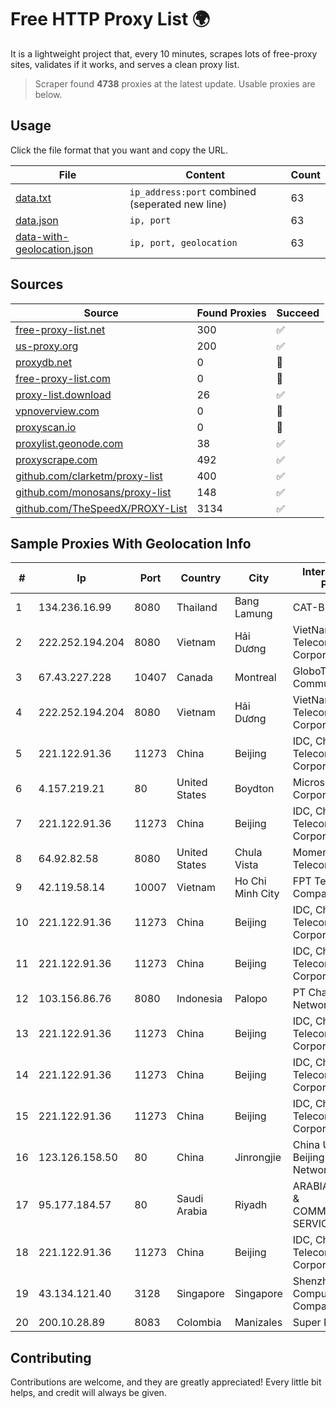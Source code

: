 
# Free HTTP Proxy List 🌍

It is a lightweight project that, every 10 minutes, scrapes lots of free-proxy sites, validates if it works, and serves a clean proxy list.


> Scraper found **4738** proxies at the latest update. Usable proxies are below.

## Usage

Click the file format that you want and copy the URL.


|File|Content|Count|
|----|-------|-----|
|[data.txt](https://raw.githubusercontent.com/themiralay/Proxy-List-World/master/data.txt)|`ip_address:port` combined (seperated new line)|63|
|[data.json](https://raw.githubusercontent.com/themiralay/Proxy-List-World/master/data.json)|`ip, port`|63|
|[data-with-geolocation.json](https://raw.githubusercontent.com/themiralay/Proxy-List-World/master/data-with-geolocation.json)|`ip, port, geolocation`|63|

## Sources

|Source|Found Proxies|Succeed|
|------|-------------|-------|
|[free-proxy-list.net](https://free-proxy-list.net)|300|✅|
|[us-proxy.org](https://www.us-proxy.org)|200|✅|
|[proxydb.net](http://proxydb.net)|0|🚫|
|[free-proxy-list.com](https://free-proxy-list.com/?page=&port=&type%5B%5D=http&type%5B%5D=https&up_time=0&search=Search)|0|🚫|
|[proxy-list.download](https://www.proxy-list.download/HTTP)|26|✅|
|[vpnoverview.com](https://vpnoverview.com/privacy/anonymous-browsing/free-proxy-servers)|0|🚫|
|[proxyscan.io](https://www.proxyscan.io)|0|🚫|
|[proxylist.geonode.com](https://proxylist.geonode.com/api/proxy-list?limit=300&page=1&sort_by=lastChecked&sort_type=desc&protocols=http,https)|38|✅|
|[proxyscrape.com](https://api.proxyscrape.com/v2/?request=displayproxies&protocol=http&timeout=10000&country=all&ssl=all&anonymity=all)|492|✅|
|[github.com/clarketm/proxy-list](https://raw.githubusercontent.com/clarketm/proxy-list/master/proxy-list-raw.txt)|400|✅|
|[github.com/monosans/proxy-list](https://raw.githubusercontent.com/monosans/proxy-list/main/proxies/http.txt)|148|✅|
|[github.com/TheSpeedX/PROXY-List](https://raw.githubusercontent.com/TheSpeedX/PROXY-List/master/http.txt)|3134|✅|


## Sample Proxies With Geolocation Info

|#|Ip|Port|Country|City|Internet Service Provider|
|-|--|----|-------|----|-------------------------|
|1|134.236.16.99|8080|Thailand|Bang Lamung|CAT-BB|
|2|222.252.194.204|8080|Vietnam|Hải Dương|VietNam Post and Telecom Corporation|
|3|67.43.227.228|10407|Canada|Montreal|GloboTech Communications|
|4|222.252.194.204|8080|Vietnam|Hải Dương|VietNam Post and Telecom Corporation|
|5|221.122.91.36|11273|China|Beijing|IDC, China Telecommunications Corporation|
|6|4.157.219.21|80|United States|Boydton|Microsoft Corporation|
|7|221.122.91.36|11273|China|Beijing|IDC, China Telecommunications Corporation|
|8|64.92.82.58|8080|United States|Chula Vista|Momentum Telecom, Inc.|
|9|42.119.58.14|10007|Vietnam|Ho Chi Minh City|FPT Telecom Company|
|10|221.122.91.36|11273|China|Beijing|IDC, China Telecommunications Corporation|
|11|221.122.91.36|11273|China|Beijing|IDC, China Telecommunications Corporation|
|12|103.156.86.76|8080|Indonesia|Palopo|PT Chacha Networking System|
|13|221.122.91.36|11273|China|Beijing|IDC, China Telecommunications Corporation|
|14|221.122.91.36|11273|China|Beijing|IDC, China Telecommunications Corporation|
|15|221.122.91.36|11273|China|Beijing|IDC, China Telecommunications Corporation|
|16|123.126.158.50|80|China|Jinrongjie|China Unicom Beijing Province Network|
|17|95.177.184.57|80|Saudi Arabia|Riyadh|ARABIAN INTERNET & COMMUNICATIONS SERVICES CO.LTD|
|18|221.122.91.36|11273|China|Beijing|IDC, China Telecommunications Corporation|
|19|43.134.121.40|3128|Singapore|Singapore|Shenzhen Tencent Computer Systems Company Limited|
|20|200.10.28.89|8083|Colombia|Manizales|Super Redes S.A.S|



## Contributing

Contributions are welcome, and they are greatly appreciated! Every
little bit helps, and credit will always be given.

